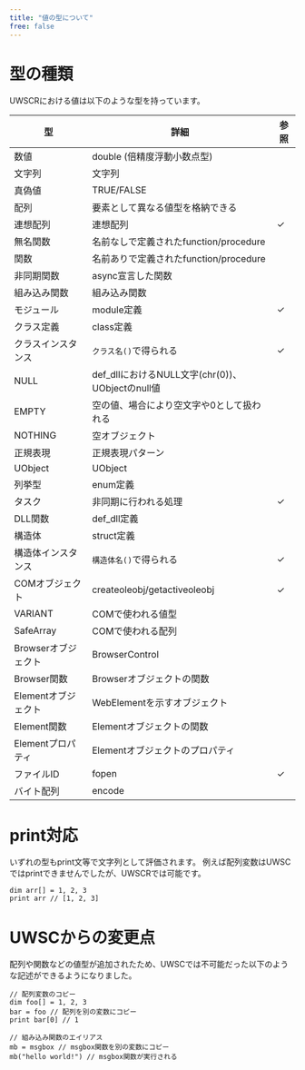 ```yaml
---
title: "値の型について"
free: false
---
```


# 型の種類

UWSCRにおける値は以下のような型を持っています。

|         型          |                       詳細                       | 参照 |
|---------------------|--------------------------------------------------|------|
| 数値                | double (倍精度浮動小数点型)                      |      |
| 文字列              | 文字列                                           |      |
| 真偽値              | TRUE/FALSE                                       |      |
| 配列                | 要素として異なる値型を格納できる                 |      |
| 連想配列            | 連想配列                                         | ✓    |
| 無名関数            | 名前なしで定義されたfunction/procedure           |      |
| 関数                | 名前ありで定義されたfunction/procedure           |      |
| 非同期関数          | async宣言した関数                                |      |
| 組み込み関数        | 組み込み関数                                     |      |
| モジュール          | module定義                                       | ✓    |
| クラス定義          | class定義                                        |      |
| クラスインスタンス  | `クラス名()`で得られる                           | ✓    |
| NULL                | def_dllにおけるNULL文字(chr(0))、UObjectのnull値 |      |
| EMPTY               | 空の値、場合により空文字や0として扱われる        |      |
| NOTHING             | 空オブジェクト                                   |      |
| 正規表現            | 正規表現パターン                                 |      |
| UObject             | UObject                                          |      |
| 列挙型              | enum定義                                         |      |
| タスク              | 非同期に行われる処理                             | ✓    |
| DLL関数             | def_dll定義                                      |      |
| 構造体              | struct定義                                       |      |
| 構造体インスタンス  | `構造体名()`で得られる                           | ✓    |
| COMオブジェクト     | createoleobj/getactiveoleobj                     | ✓    |
| VARIANT             | COMで使われる値型                                |      |
| SafeArray           | COMで使われる配列                                |      |
| Browserオブジェクト | BrowserControl                                   |      |
| Browser関数         | Browserオブジェクトの関数                        |      |
| Elementオブジェクト | WebElementを示すオブジェクト                     |      |
| Element関数         | Elementオブジェクトの関数                        |      |
| Elementプロパティ   | Elementオブジェクトのプロパティ                  |      |
| ファイルID          | fopen                                            | ✓    |
| バイト配列          | encode                                           |      |

# print対応

いずれの型もprint文等で文字列として評価されます。
例えば配列変数はUWSCではprintできませんでしたが、UWSCRでは可能です。

```stylus
dim arr[] = 1, 2, 3
print arr // [1, 2, 3]
```

# UWSCからの変更点

配列や関数などの値型が追加されたため、UWSCでは不可能だった以下のような記述ができるようになりました。

```stylus
// 配列変数のコピー
dim foo[] = 1, 2, 3
bar = foo // 配列を別の変数にコピー
print bar[0] // 1

// 組み込み関数のエイリアス
mb = msgbox // msgbox関数を別の変数にコピー
mb("hello world!") // msgbox関数が実行される
```